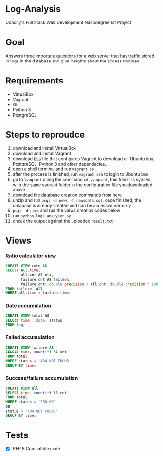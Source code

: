 # Log-Analysis

Udacity's Full Stack Web Development Nanodegree 1st Project


# Goal

Answers three important questions for a web server that has traffic stored in logs in the database and give insights about the access routines


# Requirements

* VirtualBox
* Vagrant
* Git
* Python 3
* PostgreSQL


# Steps to reproudce

1) download and install VirtualBox
2) download and install Vagrant
3) download [this](https://s3.amazonaws.com/video.udacity-data.com/topher/2018/April/5acfbfa3_fsnd-virtual-machine/fsnd-virtual-machine.zip) file that configures Vagrant to download an Ubuntu box, PostgreSQL, Python 3 and other dependecies...
4) open a shell terminal and run `vagrant up`
5) after the process is finished, run `vagrant ssh` to login to Ubuntu box
6) go to `\vagrant` using the command `cd \vagrant`, this folder is synced with the same vagrant folder in the configuration file you downloaded above
5) download the database creation commands from [here](https://d17h27t6h515a5.cloudfront.net/topher/2016/August/57b5f748_newsdata/newsdata.zip)
6) unzip and run `psql -d news -f newsdata.sql`, once finished, the database is already created and can be accessed normally
7) `psql -d news` and run the views creation codes below
8) run `python logs_analyser.py`
9) check the output against the uploaded `result.txt`


# Views

### Ratio calculator view
``` sql
CREATE VIEW rate AS
SELECT all.time,
       all.cnt AS olx,
       failure.cnt AS failedx,
       failure.cnt::double precision / all.cnt::double precision * 100 AS failRate
FROM failure, all
WHERE all.time = failure.time;
```

### Date accumulation
``` sql
CREATE VIEW total AS
SELECT time ::date, status
FROM log;
```

### Failed accumulation
``` sql
CREATE VIEW failure AS
SELECT time, count(*) AS cnt
FROM total
WHERE status = '404 NOT FOUND'
GROUP BY time;
```

### Success/failure accumulation
``` sql
CREATE VIEW all
SELECT time, count(*) AS cnt
FROM total
WHERE status = '200 OK'
OR
status = '404 NOT FOUND'
GROUP BY time;
```

# Tests
- [x] PEP 8 Compatible code
